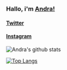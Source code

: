 ### Hallo, i'm [Andra!](https://andrarstn.github.io/andrarstn/)

#### [Twitter](https://twitter.com/ristiano_andra)

#### [Instagram](https://instagram.com/andraristiano)

![Andra's github stats](https://github-readme-stats.vercel.app/api?username=andrarstn&show_icons=true&theme=synthwave&count_private=true)

[![Top Langs](https://github-readme-stats.vercel.app/api/top-langs/?username=andrarstn&show_icons=true&theme=radical&count_private=true)](https://github.com/andrarstn/readme)
